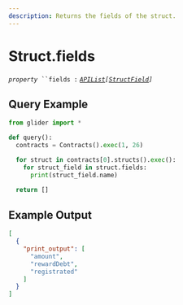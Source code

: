 ```yaml
---
description: Returns the fields of the struct.
---
```


# Struct.fields

_`property`_` ``fields :` [_`APIList`_](../iterables/apilist.md)_`[`_[_`StructField`_](../structfield/)_`]`_

## Query Example

```python
from glider import *

def query():
  contracts = Contracts().exec(1, 26)

  for struct in contracts[0].structs().exec():
    for struct_field in struct.fields:
      print(struct_field.name)

  return []
```

## Example Output

```json
[
  {
    "print_output": [
      "amount",
      "rewardDebt",
      "registrated"
    ]
  }
]
```
